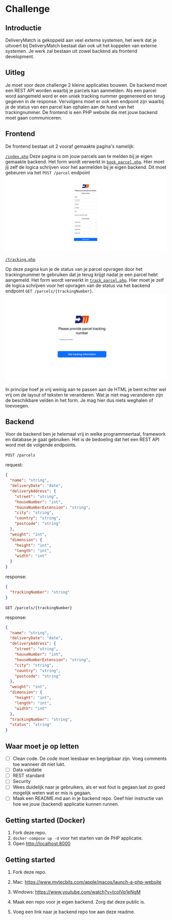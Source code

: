 # Challenge

## Introductie
DeliveryMatch is gekoppeld aan veel externe systemen, het werk dat je uitvoert bij DeliveryMatch bestaat dan ook uit het koppelen van externe systemen. Je werk zal bestaan uit zowel backend als frontend development.

## Uitleg
Je moet voor deze challenge 2 kleine applicaties bouwen. De backend moet een REST API worden waarbij je parcels kan aanmelden. Als een parcel word aangemeld word er een uniek tracking nummer gegenereerd en terug gegeven in de response. Vervolgens moet er ook een endpoint zijn waarbij je de status van een parcel kan ophalen aan de hand van het trackingnummer. De frontend is een PHP website die met jouw backend moet gaan communiceren.
## Frontend
De frontend bestaat uit 2 vooraf gemaakte pagina's namelijk: 

[`/index.php`](./src/index.php)
Deze pagina is om jouw parcels aan te melden bij je eigen gemaakte backend. Het form wordt verwerkt in [`book_parcel.php`](./src/actions/book_parcel.php). Hier moet jij zelf de logica schrijven voor het aanmelden bij je eigen backend. Dit moet gebeuren via het `POST /parcel` endpoint
![img_1.png](docs/booking-pagina.png)

[`/tracking.php`](./src/tracking.php)

Op deze pagina kun je de status van je parcel opvragen door het trackingnummer te gebruiken dat je terug krijgt nadat je een parcel hebt aangemeld. Het form wordt verwerkt in [`track_parcel.php`](./src/actions/track_parcel.php). Hier moet je zelf de logica schrijven voor het opvragen van de status via het backend endpoint `GET /parcels/{trackingNumber}`.
![img.png](docs/tracking-pagina.png)

In principe hoef je vrij weinig aan te passen aan de HTML je bent echter wel vrij om de layout of teksten te veranderen. Wat je niet mag veranderen zijn de beschikbare velden in het form. Je mag hier dus niets weghalen of toevoegen. 
## Backend
Voor de backend ben je helemaal vrij in welke programmeertaal, framework en database je gaat gebruiken. Het is de bedoeling dat het een REST API word met de volgende endpoints.

`POST /parcels`

request:
```json
{
  "name": "string",
  "deliveryDate": "date",
  "deliveryAddress": {
    "street": "string",
    "houseNumber": "int",
    "houseNumberExtension": "string",
    "city": "string",
    "country": "string",
    "postcode": "string"
  },
  "weight": "int",
  "dimension": {
    "height": "int",
    "length": "int",
    "width": "int" 
  }
}   
```

response:
```json
{
  "trackingNumber": "string"
}
```

`GET /parcels/{trackingNumber}`

response:
```json
{
  "name": "string",
  "deliveryDate": "date",
  "deliveryAddress": {
    "street": "string",
    "houseNumber": "int",
    "houseNumberExtension": "string",
    "city": "string",
    "country": "string",
    "postcode": "string"
  },
  "weight": "int",
  "dimension": {
    "height": "int",
    "length": "int",
    "width": "int" 
  },
  "trackingNumber": "string",
  "status": "string"
}
```

## Waar moet je op letten
- [ ] Clean code. De code moet leesbaar en begrijpbaar zijn. Voeg comments toe wanneer dit niet lukt.
- [ ] Data validatie
- [ ] REST standard
- [ ] Security
- [ ] Wees duidelijk naar je gebruikers, als er wat fout is gegaan laat zo goed mogelijk weten wat er mis is gegaan.
- [ ] Maak een README.md aan in je backend repo. Geef hier instructie van hoe we jouw (backend) applicatie kunnen runnen.

## Getting started (Docker)
1. Fork deze repo.
2. `docker-compose up -d` voor het starten van de PHP applicatie.
3. Open [http://localhost:8000](http://localhost:8000)

## Getting started
1. Fork deze repo.
2. Mac: https://www.mytecbits.com/apple/macos/launch-a-php-website
2. Windows: https://www.youtube.com/watch?v=tcoIVp1eNgM

4. Maak een repo voor je eigen backend. Zorg dat deze public is.
5. Voeg een link naar je backend repo toe aan deze readme.

